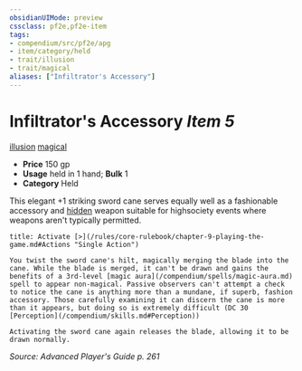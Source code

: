 ```yaml
---
obsidianUIMode: preview
cssclass: pf2e,pf2e-item
tags:
- compendium/src/pf2e/apg
- item/category/held
- trait/illusion
- trait/magical
aliases: ["Infiltrator's Accessory"]
---
```

# Infiltrator's Accessory *Item 5*  
[illusion](/rules/traits/illusion.md)  [magical](/rules/traits/magical.md)  

- **Price** 150 gp
- **Usage** held in 1 hand; **Bulk** 1
- **Category** Held

This elegant +1 striking sword cane serves equally well as a fashionable accessory and [hidden](/rules/conditions.md#Hidden) weapon suitable for highsociety events where weapons aren't typically permitted.

```ad-embed-ability
title: Activate [>](/rules/core-rulebook/chapter-9-playing-the-game.md#Actions "Single Action")

You twist the sword cane's hilt, magically merging the blade into the cane. While the blade is merged, it can't be drawn and gains the benefits of a 3rd-level [magic aura](/compendium/spells/magic-aura.md) spell to appear non-magical. Passive observers can't attempt a check to notice the cane is anything more than a mundane, if superb, fashion accessory. Those carefully examining it can discern the cane is more than it appears, but doing so is extremely difficult (DC 30 [Perception](/compendium/skills.md#Perception))

Activating the sword cane again releases the blade, allowing it to be drawn normally.
```

*Source: Advanced Player's Guide p. 261*